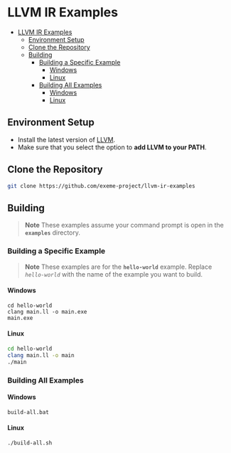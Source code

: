 # LLVM IR Examples

- [LLVM IR Examples](#llvm-ir-examples)
  - [Environment Setup](#environment-setup)
  - [Clone the Repository](#clone-the-repository)
  - [Building](#building)
    - [Building a Specific Example](#building-a-specific-example)
      - [Windows](#windows)
      - [Linux](#linux)
    - [Building All Examples](#building-all-examples)
      - [Windows](#windows-1)
      - [Linux](#linux-1)

## Environment Setup

  - Install the latest version of [LLVM](https://releases.llvm.org/).
  - Make sure that you select the option to **add LLVM to your PATH**.

## Clone the Repository

```bash
git clone https://github.com/exeme-project/llvm-ir-examples
```

## Building

> **Note** These examples assume your command prompt is open in the **`examples`** directory.

### Building a Specific Example

> **Note** These examples are for the **`hello-world`** example. Replace *`hello-world`* with the name of the example you want to build.

#### Windows

```batch
cd hello-world
clang main.ll -o main.exe
main.exe
```

#### Linux

```bash
cd hello-world
clang main.ll -o main
./main
```

### Building All Examples

#### Windows

```batch
build-all.bat
```

#### Linux

```bash
./build-all.sh
```